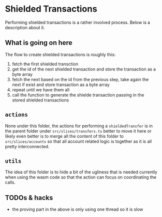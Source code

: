 # Shielded Transactions

Performing shielded transactions is a rather involved process. Below is a description about it.

## What is going on here
The flow to create shielded transactions is roughly this:
1. fetch the first shielded transction
2. get the id of the next shielded transaction and store the transaction as a byte array
4. fetch the next based on the id from the previous step, take again the next if exist and store transaction as a byte array
5. repeat until we have them all
6. call the function to generate the shielde transaction passing in the stored shielded transactions

## `actions`
None under this folder, the actions for performing a `shieldedTransfer` is in the parent folder under `src/slices/transfers.ts` better to move it here or likely even better is to merge all the content of this folder to `src/slices/accounts` so that all account related logic is together as it is all pretty interconnected.

## `utils`
The idea of this folder is to hide a bit of the ugliness that is needed currently when using the wasm code so that the action can focus on coordinating the calls.

## TODOs & hacks
* the proving part in the above is only using one thread so it is slow
